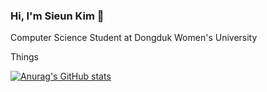 ### Hi, I'm Sieun Kim 👋

Computer Science Student at Dongduk Women's University

Things


[![Anurag's GitHub stats](https://github-readme-stats.vercel.app/api?username=seplease)](https://github.com/seplease/github-readme-stats)

